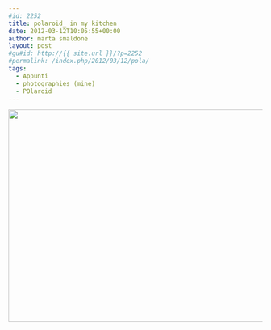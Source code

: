 ```yaml
---
#id: 2252
title: polaroid_ in my kitchen
date: 2012-03-12T10:05:55+00:00
author: marta smaldone
layout: post
#gu#id: http://{{ site.url }}/?p=2252
#permalink: /index.php/2012/03/12/pola/
tags:
  - Appunti
  - photographies (mine)
  - POlaroid
---
```

<p style="text-align: center;">
  <img class="aligncenter  wp-image-2253" title="pola" src="{{ site.url }}/images/uploads/2012/03/pola.jpg" alt="" width="510" height="420" srcset="{{ site.url }}/images/uploads/2012/03/pola.jpg 567w, {{ site.url }}/images/uploads/2012/03/pola-300x247.jpg 300w" sizes="(max-width: 510px) 100vw, 510px" />
</p>